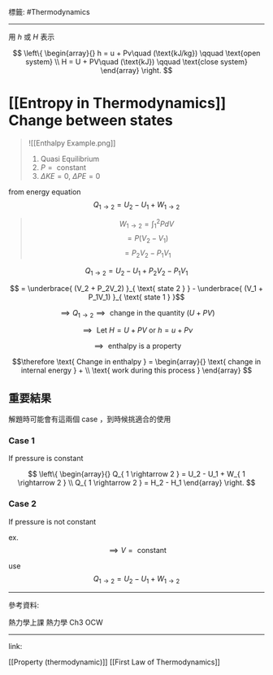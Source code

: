 標籤: #Thermodynamics 

---

用 $h$ 或 $H$ 表示

$$
\left\{
	\begin{array}{}
		h = u + Pv\quad (\text{kJ/kg}) \qquad \text{open system} \\
		H = U + PV\quad (\text{kJ}) \qquad \text{close system}
	\end{array}
\right.
$$

# [[Entropy in Thermodynamics]] Change between states

> ![[Enthalpy Example.png]]
> 1. Quasi Equilibrium
> 2. $P = \text{ constant }$
> 3. $\Delta KE = 0$, $\Delta PE = 0$

from energy equation
$$Q_{ 1 \rightarrow 2 } = U_2 - U_1 + W_{ 1 \rightarrow 2 }$$

> $$W_{ 1 \rightarrow 2 } = \int_1^2 PdV$$
> $$ = P(V_2 - V_1)$$
> $$ = P_2V_2 - P_1V_1$$

$$Q_{ 1 \rightarrow 2 } = U_2 - U_1 + P_2V_2 - P_1V_1$$

$$ = \underbrace{ (V_2 + P_2V_2) }_{ \text{ state 2 } } - \underbrace{ (V_1 + P_1V_1) }_{ \text{ state 1 } }$$

$$\implies Q_{ 1 \rightarrow 2 } \implies \text{ change in the quantity }(U + PV)$$

$$\implies \text{ Let } H = U + PV \text{ or } h = u + P\nu$$

$$\implies \text{ enthalpy is a property }$$

$$\therefore \text{ Change in enthalpy } = 
\begin{array}{}
	\text{ change in internal energy } + \\
	\text{ work during this process }
\end{array}
$$

## 重要結果

解題時可能會有這兩個 case ，到時候挑適合的使用

### Case 1

If pressure is constant

$$
\left\{
	\begin{array}{}
		Q_{ 1 \rightarrow 2 } = U_2 - U_1 + W_{ 1 \rightarrow 2 } \\
		Q_{ 1 \rightarrow 2 } = H_2 - H_1
	\end{array}
\right.
$$

### Case 2

If pressure is not constant

ex.
$$\implies V = \text{ constant }$$

use
$$Q_{ 1 \rightarrow 2 } = U_2 - U_1 + W_{ 1 \rightarrow 2 }$$

---

參考資料:

熱力學上課
熱力學 Ch3 OCW

---

link:

[[Property (thermodynamic)]]
[[First Law of Thermodynamics]]